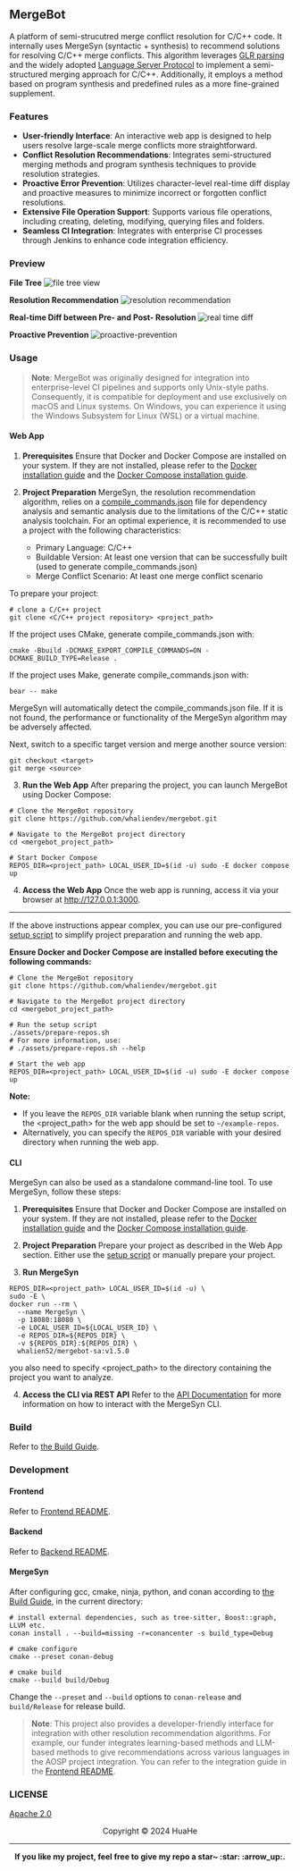 ## MergeBot

A platform of semi-strucutred merge conflict resolution for C/C++ code. It internally uses MergeSyn (syntactic + synthesis) to recommend solutions for resolving C/C++ merge conflicts. This algorithm leverages [GLR parsing](https://tree-sitter.github.io/tree-sitter/) and the widely adopted [Language Server Protocol](https://microsoft.github.io/language-server-protocol/) to implement a semi-structured merging approach for C/C++. Additionally, it employs a method based on program synthesis and predefined rules as a more fine-grained supplement.

### Features

- **User-friendly Interface**: An interactive web app is designed to help users resolve large-scale merge conflicts more straightforward.
- **Conflict Resolution Recommendations**: Integrates semi-structured merging methods and program synthesis techniques to provide resolution strategies.
- **Proactive Error Prevention**: Utilizes character-level real-time diff display and proactive measures to minimize incorrect or forgotten conflict resolutions.
- **Extensive File Operation Support**: Supports various file operations, including creating, deleting, modifying, querying files and folders.
- **Seamless CI Integration**: Integrates with enterprise CI processes through Jenkins to enhance code integration efficiency.

### Preview

**File Tree**
![file tree view](docs/imgs/file-tree.png)

**Resolution Recommendation**
![resolution recommendation](docs/imgs/recommendation.png)

**Real-time Diff between Pre- and Post- Resolution**
![real time diff](docs/imgs/real-time-diff.png)

**Proactive Prevention**
![proactive-prevention](docs/imgs/proactive-prevention.png)



### Usage

> **Note**: MergeBot was originally designed for integration into enterprise-level CI pipelines and supports only Unix-style paths. Consequently, it is compatible for deployment and use exclusively on macOS and Linux systems. On Windows, you can experience it using the Windows Subsystem for Linux (WSL) or a virtual machine.

#### Web App

1. **Prerequisites**
   Ensure that Docker and Docker Compose are installed on your system. If they are not installed, please refer to the [Docker installation guide](https://docs.docker.com/get-started/get-docker/) and the [Docker Compose installation guide](https://docs.docker.com/compose/install/).

2. **Project Preparation**
   MergeSyn, the resolution recommendation algorithm, relies on a [compile_commands.json](https://clang.llvm.org/docs/JSONCompilationDatabase.html) file for dependency analysis and semantic analysis due to the limitations of the C/C++ static analysis toolchain. For an optimal experience, it is recommended to use a project with the following characteristics:

    - Primary Language: C/C++
    - Buildable Version: At least one version that can be successfully built (used to generate compile_commands.json)
    - Merge Conflict Scenario: At least one merge conflict scenario

To prepare your project:

```shell
# clone a C/C++ project
git clone <C/C++ project repository> <project_path>
```

If the project uses CMake, generate compile_commands.json with:

```shell
cmake -Bbuild -DCMAKE_EXPORT_COMPILE_COMMANDS=ON -DCMAKE_BUILD_TYPE=Release .
```

If the project uses Make, generate compile_commands.json with:

```shell
bear -- make
```

MergeSyn will automatically detect the compile_commands.json file. If it is not found, the performance or functionality of the MergeSyn algorithm may be adversely affected.

Next, switch to a specific target version and merge another source version:

```shell
git checkout <target>
git merge <source>
```

3. **Run the Web App**
   After preparing the project, you can launch MergeBot using Docker Compose:

```shell
# Clone the MergeBot repository
git clone https://github.com/whaliendev/mergebot.git

# Navigate to the MergeBot project directory
cd <mergebot_project_path>

# Start Docker Compose
REPOS_DIR=<project_path> LOCAL_USER_ID=$(id -u) sudo -E docker compose up
```

4. **Access the Web App**
   Once the web app is running, access it via your browser at http://127.0.0.1:3000.

---

If the above instructions appear complex, you can use our pre-configured [setup script](./assets/prepare-repos.sh) to simplify project preparation and running the web app.

**Ensure Docker and Docker Compose are installed before executing the following commands:**

```shell
# Clone the MergeBot repository
git clone https://github.com/whaliendev/mergebot.git

# Navigate to the MergeBot project directory
cd <mergebot_project_path>

# Run the setup script
./assets/prepare-repos.sh
# For more information, use:
# ./assets/prepare-repos.sh --help

# Start the web app
REPOS_DIR=<project_path> LOCAL_USER_ID=$(id -u) sudo -E docker compose up
```

**Note:**

- If you leave the `REPOS_DIR` variable blank when running the setup script, the <project_path> for the web app should be set to `~/example-repos`.
- Alternatively, you can specify the `REPOS_DIR` variable with your desired directory when running the web app.

#### CLI

MergeSyn can also be used as a standalone command-line tool. To use MergeSyn, follow these steps:

1. **Prerequisites**
   Ensure that Docker and Docker Compose are installed on your system. If they are not installed, please refer to the [Docker installation guide](https://docs.docker.com/get-started/get-docker/) and the [Docker Compose installation guide](https://docs.docker.com/compose/install/).

2. **Project Preparation**
   Prepare your project as described in the Web App section. Either use the [setup script](./assets/prepare-repos.sh) or manually prepare your project.

3. **Run MergeSyn**

```shell
REPOS_DIR=<project_path> LOCAL_USER_ID=$(id -u) \
sudo -E \
docker run --rm \
  --name MergeSyn \
  -p 18080:18080 \
  -e LOCAL_USER_ID=${LOCAL_USER_ID} \
  -e REPOS_DIR=${REPOS_DIR} \
  -v ${REPOS_DIR}:${REPOS_DIR} \
  whalien52/mergebot-sa:v1.5.0
```

you also need to specify <project_path> to the directory containing the project you want to analyze.

4. **Access the CLI via REST API**
   Refer to the [API Documentation](docs/api-mergebot-sa.md) for more information on how to interact with the MergeSyn CLI.



### Build

Refer to [the Build Guide](docs/build-guide.md).



### Development

#### Frontend

Refer to [Frontend README](ui/frontend/README.md).

#### Backend

Refer to [Backend README](ui/conflict-manager/README.md).

#### MergeSyn

After configuring gcc, cmake, ninja, python, and conan according to [the Build Guide](docs/build-guide.md), in the current directory:

```shell
# install external dependencies, such as tree-sitter, Boost::graph, LLVM etc.
conan install . --build=missing -r=conancenter -s build_type=Debug

# cmake configure
cmake --preset conan-debug

# cmake build
cmake --build build/Debug
```

Change the `--preset` and `--build` options to `conan-release` and `build/Release` for release build.


> **Note**: This project also provides a developer-friendly interface for integration with other resolution recommendation algorithms. For example, our funder integrates learning-based methods and LLM-based methods to give recommendations across various languages in the AOSP project integration. You can refer to the integration guide in the [Frontend README](ui/frontend/README.md).



### LICENSE

[Apache 2.0](LICENSE)

<center>Copyright © 2024 HuaHe</center>

---

<p align="center"><b>If you like my project, feel free to give my repo a star~ :star: :arrow_up:. </b></p>
